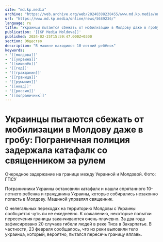 ```yaml
---
site: "md.kp.media"
archive: "https://web.archive.org/web/20240308230455/www.md.kp.media/online/news/5689236/"
url: "https://www.md.kp.media/online/news/5689236/"
language: ru
title: "Украинцы пытаются сбежать от мобилизации в Молдову даже в гробу: Пограничная полиция задержала катафалк со священником за рулем"
publication: '[[KP Media Moldova]]'
published: 2024-02-25T15:59:47.000Z+0300
section: Общество
description: "В машине находился 10-летний ребёнок"
keywords:
- '[[молдова]]'
- '[[украина]]'
- '[[кишинёв]]'
- '[[год]]'
- '[[гражданин]]'
- '[[граница]]'
- '[[румыния]]'
- '[[нквд]]'
- '[[россия]]'
- '[[пограничник]]'
---
```


# Украинцы пытаются сбежать от мобилизации в Молдову даже в гробу: Пограничная полиция задержала катафалк со священником за рулем

Очередное задержание на границе между Украиной и Молдовой. Фото: ГПСУ

Пограничники Украины остановили катафалк и нашли спрятанного 10-летнего ребенка и гражданина Украины, которые собирались незаконно попасть в Молдову. Машиной управлял священник.

О нелегальных переходах на территорию Молдовы с Украины сообщается чуть ли не ежедневно. К сожалению, некоторые попытки пересечения границы заканчиваются очень плачевно. За два года зафиксировано 20 случаев гибели людей в реке Тиса в Закарпатье. В частности, 23 февраля сообщалось, что из реки выловили тело украинца, который, вероятно, пытался пересечь границу вплавь.